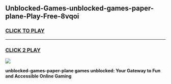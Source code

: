 
## Unblocked-Games-unblocked-games-paper-plane-Play-Free-8vqoi
<h3>
<a href="https://premium76.site?title=unblocked-games-paper-plane&ref=18A1">CLICK TO PLAY</a></h3>
<hr>

<h3>
<a href="https://premium76.site?title=unblocked-games-paper-plane&ref=18A1">CLICK 2 PLAY</a>
  
</h3>

<a href="https://premium76.site?title=unblocked-games-paper-plane&ref=18A1"><img src="https://clearcache.store/games.png"></a>


**unblocked-games-paper-plane games unblocked: Your Gateway to Fun and Accessible Online Gaming**
